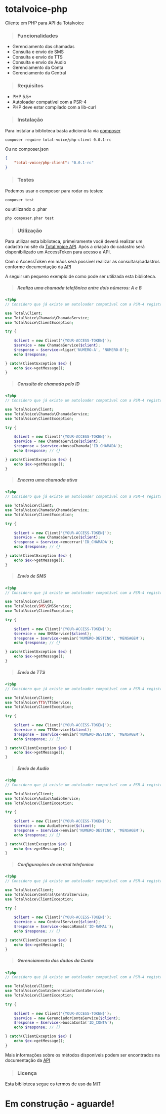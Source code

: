 # totalvoice-php
Cliente em PHP para API da Totalvoice

> ### Funcionalidades

- Gerenciamento das chamadas
- Consulta e envio de SMS
- Consulta e envio de TTS
- Consulta e envio de Audio
- Gerenciamento da Conta
- Gerenciamento da Central

> ### Requisitos

- PHP 5.5+
- Autoloader compatível com a PSR-4
- PHP deve estar compilado com a lib-curl

> ### Instalação

Para instalar a biblioteca basta adicioná-la via [composer](https://getcomposer.org/download/)

```composer
composer require total-voice/php-client 0.0.1-rc
```

Ou no composer.json

```json
{
    "total-voice/php-client": "0.0.1-rc"
}
```

> ### Testes

Podemos usar o composer para rodar os testes:

```composer
composer test
```
ou utilizando o .phar

```composer
php composer.phar test
```

> ### Utilização

Para utilizar esta biblioteca, primeiramente você deverá realizar um cadastro no site da [Total Voice API](http://www.totalvoice.com.br/api/).
Após a criação do cadastro será disponibilizado um AccessToken para acesso a API.

Com o AccessToken em mãos será possível realizar as consultas/cadastros conforme documentação da [API](https://api.totalvoice.com.br/doc/#/)

A seguir um pequeno exemplo de como pode ser utilizada esta biblioteca.

> ##### Realiza uma chamada telefônica entre dois números: A e B

```php
<?php
// Considero que já existe um autoloader compatível com a PSR-4 registrado

use Total\Client;
use TotalVoice\Chamada\ChamadaService;
use TotalVoice\ClientException;

try {
    
    $client = new Client('{YOUR-ACCESS-TOKEN}');
    $service = new ChamadaService($client);
    $response = $service->ligar('NUMERO-A', 'NUMERO-B');
    echo $response;

} catch(ClientException $ex) {
    echo $ex->getMessage();
}
```

> ##### Consulta de chamada pelo ID

```php
<?php
// Considero que já existe um autoloader compatível com a PSR-4 registrado

use TotalVoice\Client;
use TotalVoice\Chamada\ChamadaService;
use TotalVoice\ClientException;

try {
    
    $client = new Client('{YOUR-ACCESS-TOKEN}');
    $service = new ChamadaService($client);
    $response = $service->buscaChamada('ID_CHAMADA');
    echo $response; // {}

} catch(ClientException $ex) {
    echo $ex->getMessage();
}
```


> ##### Encerra uma chamada ativa

```php
<?php
// Considero que já existe um autoloader compatível com a PSR-4 registrado

use TotalVoice\Client;
use TotalVoice\Chamada\ChamadaService;
use TotalVoice\ClientException;

try {
    
    $client = new Client('{YOUR-ACCESS-TOKEN}');
    $service = new ChamadaService($client);
    $response = $service->encerrar('ID_CHAMADA');
    echo $response; // {}

} catch(ClientException $ex) {
    echo $ex->getMessage();
}
```

> ##### Envio de SMS

```php
<?php
// Considero que já existe um autoloader compatível com a PSR-4 registrado

use TotalVoice\Client;
use TotalVoice\SMS\SMSService;
use TotalVoice\ClientException;

try {
    
    $client = new Client('{YOUR-ACCESS-TOKEN}');
    $service = new SMSService($client);
    $response = $service->enviar('NUMERO-DESTINO', 'MENSAGEM');
    echo $response; // {}

} catch(ClientException $ex) {
    echo $ex->getMessage();
}
```

> ##### Envio de TTS

```php
<?php
// Considero que já existe um autoloader compatível com a PSR-4 registrado

use TotalVoice\Client;
use TotalVoice\TTS\TTSService;
use TotalVoice\ClientException;

try {
    
    $client = new Client('{YOUR-ACCESS-TOKEN}');
    $service = new TTSService($client);
    $response = $service->enviar('NUMERO-DESTINO', 'MENSAGEM');
    echo $response; // {}

} catch(ClientException $ex) {
    echo $ex->getMessage();
}
```

> ##### Envio de Audio

```php
<?php
// Considero que já existe um autoloader compatível com a PSR-4 registrado

use TotalVoice\Client;
use TotalVoice\Audio\AudioService;
use TotalVoice\ClientException;

try {
    
    $client = new Client('{YOUR-ACCESS-TOKEN}');
    $service = new AudioService($client);
    $response = $service->enviar('NUMERO-DESTINO', 'MENSAGEM');
    echo $response; // {}

} catch(ClientException $ex) {
    echo $ex->getMessage();
}
```

> ##### Configurações de central telefonica

```php
<?php
// Considero que já existe um autoloader compatível com a PSR-4 registrado

use TotalVoice\Client;
use TotalVoice\Central\CentralService;
use TotalVoice\ClientException;

try {
    
    $client = new Client('{YOUR-ACCESS-TOKEN}');
    $service = new CentralService($client);
    $response = $service->buscaRamal('ID-RAMAL');
    echo $response; // {}

} catch(ClientException $ex) {
    echo $ex->getMessage();
}
```

> ##### Gerenciamento dos dados da Conta

```php
<?php
// Considero que já existe um autoloader compatível com a PSR-4 registrado

use TotalVoice\Client;
use TotalVoice\Conta\GerenciadorContaService;
use TotalVoice\ClientException;

try {
    
    $client = new Client('{YOUR-ACCESS-TOKEN}');
    $service = new GerenciadorContaService($client);
    $response = $service->buscaConta('ID_CONTA');
    echo $response; // {}

} catch(ClientException $ex) {
    echo $ex->getMessage();
}
```

Mais informações sobre os métodos disponíveis podem ser encontrados na documentação da [API](https://api.totalvoice.com.br/doc/#/)

> ### Licença

Esta biblioteca segue os termos de uso da [MIT](https://github.com/DiloWagner/tvce-client/blob/master/LICENSE)

# Em construção - aguarde!
